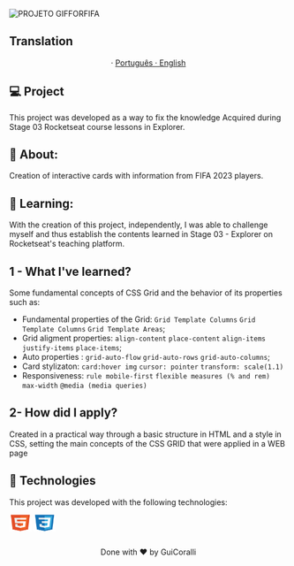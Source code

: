 
![PROJETO GIFFORFIFA](https://github.com/GuiCoralli/FIFA23_Best_Players/assets/134714337/a7bc0fae-c596-4e09-82fd-986c298a5de7)

 ## Translation
 <p align="center">
   ·
  <a href="https://github.com/GuiCoralli/FIFA23_Best_Players/blob/main/readme-pt-br.md"> Português
   ·
   <a href="https://github.com/GuiCoralli/FIFA23_Best_Players/blob/main/README.md"> English
  
  </a>

##

## 💻 Project

This project was developed as a way to fix the knowledge
Acquired during Stage 03 Rocketseat course lessons in Explorer.

## 📜 About:

Creation of interactive cards with information from FIFA 2023 players.

## 🧠 Learning:

With the creation of this project, independently, I was able to challenge myself and thus establish the
contents learned in Stage 03 - Explorer on Rocketseat's teaching platform.

## 1 - What I've learned?

Some fundamental concepts of CSS Grid and the behavior of its properties such as:

 - Fundamental properties of the Grid: `Grid Template Columns` `Grid Template Columns` `Grid Template Areas`;
 - Grid aligment properties: `align-content` `place-content` `align-items` `justify-items` `place-items`;
 - Auto properties : `grid-auto-flow`  `grid-auto-rows`   `grid-auto-columns`;
 - Card stylizaton: `card:hover img` `cursor: pointer` `transform: scale(1.1)`
 - Responsiveness: `rule mobile-first` `flexible measures (% and rem)`  `max-width` `@media (media queries)`

## 2- How did I apply?

Created in a practical way through a basic structure in HTML and a style in CSS, setting the main concepts of the CSS GRID that were applied in a WEB page


## 🚀 Technologies
This project was developed with the following technologies:

 <div>
 <img align="center" alt="Gui-HTML" height="30" width="40" src="https://raw.githubusercontent.com/devicons/devicon/master/icons/html5/html5-original.svg">
  <img align="center" alt="Gui-CSS" height="30" width="40" src="https://raw.githubusercontent.com/devicons/devicon/master/icons/css3/css3-original.svg">
 </div>
 
 ##
 
<footer>
 <p align="center"> Done with ♥ by GuiCoralli 
 </p>
</footer>
